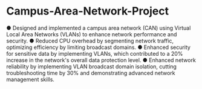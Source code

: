 # Campus-Area-Network-Project
●	Designed and implemented a campus area network (CAN) using Virtual Local Area Networks (VLANs) to enhance network performance and security.
●	Reduced CPU overhead by segmenting network traffic, optimizing efficiency by limiting broadcast domains.
●	Enhanced security for sensitive data by implementing VLANs, which contributed to a 20% increase in the network's overall data protection level.
●	Enhanced network reliability by implementing VLAN broadcast domain isolation, cutting
troubleshooting time by 30% and demonstrating advanced network management skills.

